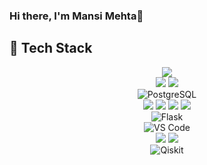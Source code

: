 ### Hi there, I'm Mansi Mehta👋


## 🚀 Tech Stack

<div align="center">
  
<!-- Languages -->
<img src="https://img.shields.io/badge/Python-3776AB?style=for-the-badge&logo=python&logoColor=white" />
<br>

<!-- Deep Learning Frameworks -->
<img src="https://img.shields.io/badge/TensorFlow-FF6F00?style=for-the-badge&logo=tensorflow&logoColor=white" />
<img src="https://img.shields.io/badge/Keras-D00000?style=for-the-badge&logo=keras&logoColor=white" />
<br>

<!-- Database -->
<img src="https://img.shields.io/badge/PostgreSQL-4169E1?style=for-the-badge&logo=postgresql&logoColor=white" alt="PostgreSQL" />
<br>

<!-- Data Analysis and Visualization -->
<img src="https://img.shields.io/badge/Pandas-150458?style=for-the-badge&logo=pandas&logoColor=white" />
<img src="https://img.shields.io/badge/NumPy-013243?style=for-the-badge&logo=numpy&logoColor=white" />
<img src="https://img.shields.io/badge/Matplotlib-006400?style=for-the-badge&logo=matplotlib&logoColor=white" />
<img src="https://img.shields.io/badge/Seaborn-2C6BED?style=for-the-badge&logo=seaborn&logoColor=white" />
<br>

<!-- Web Frameworks -->
<img src="https://img.shields.io/badge/Flask-000000?style=for-the-badge&logo=flask&logoColor=white" alt="Flask" />
<br>

<!-- IDE -->
<img src="https://img.shields.io/badge/VS%20Code-007ACC?style=for-the-badge&logo=visual-studio-code&logoColor=white" alt="VS Code" />
<br>

<!-- Version Control -->
<img src="https://img.shields.io/badge/Git-F05032?style=for-the-badge&logo=git&logoColor=white" />
<img src="https://img.shields.io/badge/GitHub-181717?style=for-the-badge&logo=github&logoColor=white" />
<br>

<!-- Quantum Computing -->
<img src="https://img.shields.io/badge/Qiskit-6929C4?style=for-the-badge&logo=qiskit&logoColor=white" alt="Qiskit" />
<br>



</div>
